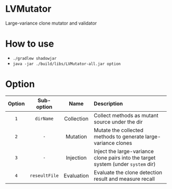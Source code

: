 # LVMutator
Large-variance clone mutator and validator

# How to use
- `./gradlew shadowjar`
- `java -jar ./build/libs/LVMutator-all.jar option`

# Option
|Option|Sub-option|Name|Description|
|:--:|:--:|:--:|:--
|`1`|`dirName`|Collection|Collect methods as mutant source under the dir|
|`2`|`-`|Mutation|Mutate the collected methods to generate large-variance clones|
|`3`|`-`|Injection|Inject the large-variance clone pairs into the target system (under `system` dir)|
|`4`|`reseultFile`|Evaluation|Evaluate the clone detection result and measure recall|
